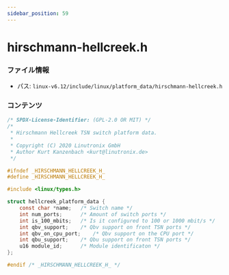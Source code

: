 ```yaml
---
sidebar_position: 59
---
```

# hirschmann-hellcreek.h

### ファイル情報

- パス: `linux-v6.12/include/linux/platform_data/hirschmann-hellcreek.h`

### コンテンツ

```h
/* SPDX-License-Identifier: (GPL-2.0 OR MIT) */
/*
 * Hirschmann Hellcreek TSN switch platform data.
 *
 * Copyright (C) 2020 Linutronix GmbH
 * Author Kurt Kanzenbach <kurt@linutronix.de>
 */

#ifndef _HIRSCHMANN_HELLCREEK_H_
#define _HIRSCHMANN_HELLCREEK_H_

#include <linux/types.h>

struct hellcreek_platform_data {
	const char *name;	/* Switch name */
	int num_ports;		/* Amount of switch ports */
	int is_100_mbits;	/* Is it configured to 100 or 1000 mbit/s */
	int qbv_support;	/* Qbv support on front TSN ports */
	int qbv_on_cpu_port;	/* Qbv support on the CPU port */
	int qbu_support;	/* Qbu support on front TSN ports */
	u16 module_id;		/* Module identificaton */
};

#endif /* _HIRSCHMANN_HELLCREEK_H_ */

```
